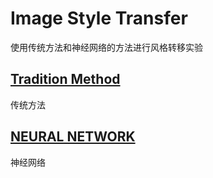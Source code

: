 # Image Style Transfer

使用传统方法和神经网络的方法进行风格转移实验

## [Tradition Method](./tradition_method)
传统方法

## [NEURAL NETWORK](./neural_network)
神经网络
